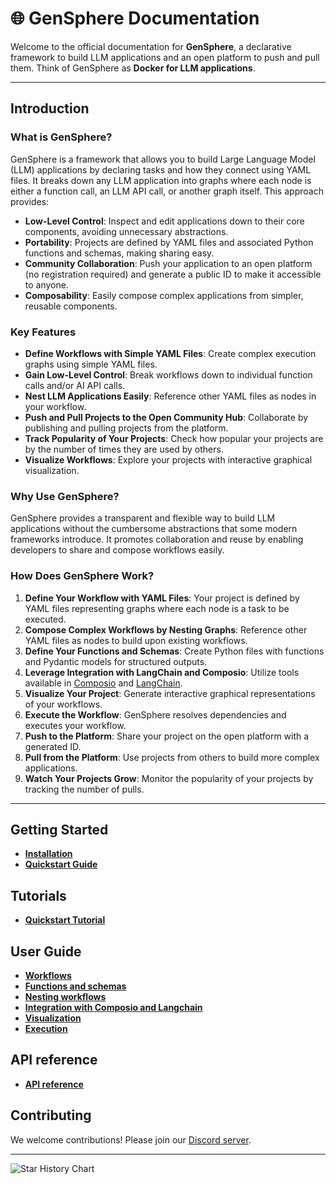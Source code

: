 # 🌐 GenSphere Documentation

Welcome to the official documentation for **GenSphere**, a declarative framework to build LLM applications and an open platform to push and pull them. Think of GenSphere as **Docker for LLM applications**.

---

## Introduction

### What is GenSphere?

GenSphere is a framework that allows you to build Large Language Model (LLM) applications by declaring tasks and how they connect using YAML files. It breaks down any LLM application into graphs where each node is either a function call, an LLM API call, or another graph itself. This approach provides:

- **Low-Level Control**: Inspect and edit applications down to their core components, avoiding unnecessary abstractions.
- **Portability**: Projects are defined by YAML files and associated Python functions and schemas, making sharing easy.
- **Community Collaboration**: Push your application to an open platform (no registration required) and generate a public ID to make it accessible to anyone.
- **Composability**: Easily compose complex applications from simpler, reusable components.

### Key Features

- **Define Workflows with Simple YAML Files**: Create complex execution graphs using simple YAML files.
- **Gain Low-Level Control**: Break workflows down to individual function calls and/or AI API calls.
- **Nest LLM Applications Easily**: Reference other YAML files as nodes in your workflow.
- **Push and Pull Projects to the Open Community Hub**: Collaborate by publishing and pulling projects from the platform.
- **Track Popularity of Your Projects**: Check how popular your projects are by the number of times they are used by others.
- **Visualize Workflows**: Explore your projects with interactive graphical visualization.

### Why Use GenSphere?

GenSphere provides a transparent and flexible way to build LLM applications without the cumbersome abstractions that some modern frameworks introduce. It promotes collaboration and reuse by enabling developers to share and compose workflows easily.

### How Does GenSphere Work?

1. **Define Your Workflow with YAML Files**: Your project is defined by YAML files representing graphs where each node is a task to be executed.
2. **Compose Complex Workflows by Nesting Graphs**: Reference other YAML files as nodes to build upon existing workflows.
3. **Define Your Functions and Schemas**: Create Python files with functions and Pydantic models for structured outputs.
4. **Leverage Integration with LangChain and Composio**: Utilize tools available in [Composio](https://composio.dev/) and [LangChain](https://python.langchain.com/).
5. **Visualize Your Project**: Generate interactive graphical representations of your workflows.
6. **Execute the Workflow**: GenSphere resolves dependencies and executes your workflow.
7. **Push to the Platform**: Share your project on the open platform with a generated ID.
8. **Pull from the Platform**: Use projects from others to build more complex applications.
9. **Watch Your Projects Grow**: Monitor the popularity of your projects by tracking the number of pulls.

---

## Getting Started

- **[Installation](getting_started/installation.md)**
- **[Quickstart Guide](getting_started/quickstart.md)**

## Tutorials

- **[Quickstart Tutorial](tutorials/tutorial.md)**

## User Guide

- **[Workflows](user_guide/workflows.md)**
- **[Functions and schemas](user_guide/functions_and_schemas.md)**
- **[Nesting workflows](user_guide/nesting_workflows.md)**
- **[Integration with Composio and Langchain](user_guide/integration_with_composion_and_langchain.md)**
- **[Visualization](user_guide/visualization.md)**
- **[Execution](user_guide/execution.md)**

## API reference

- **[API reference](api_reference/api_reference.md)**

## Contributing

We welcome contributions! Please join our [Discord server](https://discord.gg/DZFWMXJv).

---

![Star History Chart](https://api.star-history.com/svg?repos=octopus2023-inc/gensphere&type=Date)

